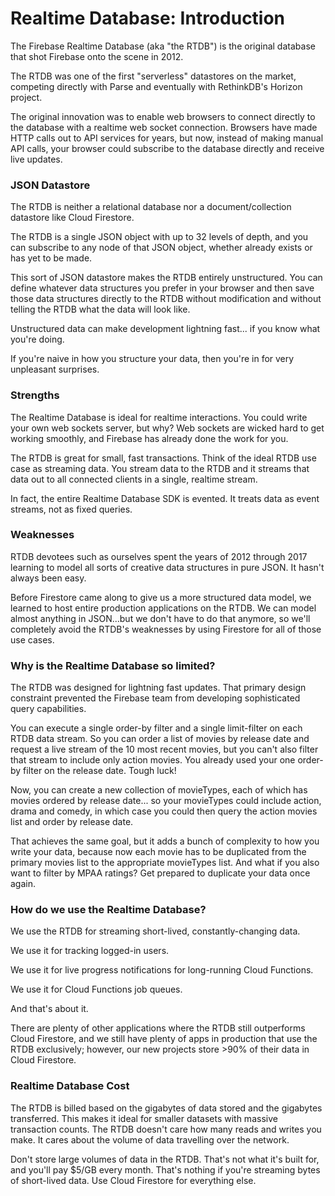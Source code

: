 # Realtime Database: Introduction

The Firebase Realtime Database (aka "the RTDB") is the original database that shot Firebase onto the scene in 2012.

The RTDB was one of the first "serverless" datastores on the market, competing directly with Parse and eventually with RethinkDB's Horizon project.

The original innovation was to enable web browsers to connect directly to the database with a realtime web socket connection. Browsers have made HTTP calls out to API services for years, but now, instead of making manual API calls, your browser could subscribe to the database directly and receive live updates.

### JSON Datastore

The RTDB is neither a relational database nor a document/collection datastore like Cloud Firestore. 

The RTDB is a single JSON object with up to 32 levels of depth, and you can subscribe to any node of that JSON object, whether already exists or has yet to be made.

This sort of JSON datastore makes the RTDB entirely unstructured. You can define whatever data structures you prefer in your browser and then save those data structures directly to the RTDB without modification and without telling the RTDB what the data will look like.

Unstructured data can make development lightning fast... if you know what you're doing.

If you're naive in how you structure your data, then you're in for very unpleasant surprises.

### Strengths

The Realtime Database is ideal for realtime interactions. You could write your own web sockets server, but why? Web sockets are wicked hard to get working smoothly, and Firebase has already done the work for you.

The RTDB is great for small, fast transactions. Think of the ideal RTDB use case as streaming data. You stream data to the RTDB and it streams that data out to all connected clients in a single, realtime stream.

In fact, the entire Realtime Database SDK is evented. It treats data as event streams, not as fixed queries.

### Weaknesses

RTDB devotees such as ourselves spent the years of 2012 through 2017 learning to model all sorts of creative data structures in pure JSON. It hasn't always been easy.

Before Firestore came along to give us a more structured data model, we learned to host entire production applications on the RTDB. We can model almost anything in JSON...but we don't have to do that anymore, so we'll completely avoid the RTDB's weaknesses by using Firestore for all of those use cases.

### Why is the Realtime Database so limited?

The RTDB was designed for lightning fast updates. That primary design constraint prevented the Firebase team from developing sophisticated query capabilities. 

You can execute a single order-by filter and a single limit-filter on each RTDB data stream. So you can order a list of movies by release date and request a live stream of the 10 most recent movies, but you can't also filter that stream to include only action movies. You already used your one order-by filter on the release date. Tough luck!

Now, you can create a new collection of movieTypes, each of which has movies ordered by release date... so your movieTypes could include action, drama and comedy, in which case you could then query the action movies list and order by release date. 

That achieves the same goal, but it adds a bunch of complexity to how you write your data, because now each movie has to be duplicated from the primary movies list to the appropriate movieTypes list. And what if you also want to filter by MPAA ratings? Get prepared to duplicate your data once again.

### How do we use the Realtime Database?

We use the RTDB for streaming short-lived, constantly-changing data.

We use it for tracking logged-in users.

We use it for live progress notifications for long-running Cloud Functions.

We use it for Cloud Functions job queues.

And that's about it.

There are plenty of other applications where the RTDB still outperforms Cloud Firestore, and we still have plenty of apps in production that use the RTDB exclusively; however, our new projects store >90% of their data in Cloud Firestore.

### Realtime Database Cost

The RTDB is billed based on the gigabytes of data stored and the gigabytes transferred. This makes it ideal for smaller datasets with massive transaction counts. The RTDB doesn't care how many reads and writes you make. It cares about the volume of data travelling over the network.

Don't store large volumes of data in the RTDB. That's not what it's built for, and you'll pay $5/GB every month. That's nothing if you're streaming bytes of short-lived data. Use Cloud Firestore for everything else.
